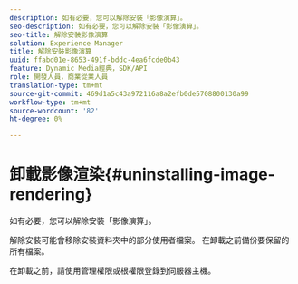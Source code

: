 ```yaml
---
description: 如有必要，您可以解除安裝「影像演算」。
seo-description: 如有必要，您可以解除安裝「影像演算」。
seo-title: 解除安裝影像演算
solution: Experience Manager
title: 解除安裝影像演算
uuid: ffabd01e-8653-491f-bddc-4ea6fcde0b43
feature: Dynamic Media經典，SDK/API
role: 開發人員，商業從業人員
translation-type: tm+mt
source-git-commit: 469d1a5c43a972116a8a2efb0de5708800130a99
workflow-type: tm+mt
source-wordcount: '82'
ht-degree: 0%

---
```



# 卸載影像渲染{#uninstalling-image-rendering}

如有必要，您可以解除安裝「影像演算」。

解除安裝可能會移除安裝資料夾中的部分使用者檔案。 在卸載之前備份要保留的所有檔案。

在卸載之前，請使用管理權限或根權限登錄到伺服器主機。
